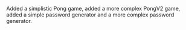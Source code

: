 Added a simplistic Pong game, added a more complex PongV2 game, added a simple password generator and a more complex password generator.
